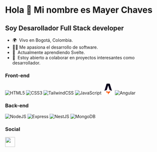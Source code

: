 Hola 👋 Mi nombre es Mayer Chaves
================================
Soy Desarollador Full Stack developer
----------------------------

*   🌍  Vivo en Bogotá, Colombia.
*   👨‍💻  Me apasiona el desarrollo de software.
*   🧠  Actualmente aprendiendo Svelte.
*   🤝  Estoy abierto a colaborar en proyectos interesantes como desarrollador.

### Front-end
<p align="left">
<img src="https://raw.githubusercontent.com/danielcranney/readme-generator/main/public/icons/skills/html5-colored.svg" width="36" height="36" alt="HTML5"/>
<img src="https://raw.githubusercontent.com/danielcranney/readme-generator/main/public/icons/skills/css3-colored.svg" width="36" height="36" alt="CSS3"/>
<img src="https://raw.githubusercontent.com/danielcranney/readme-generator/main/public/icons/skills/tailwindcss-colored.svg" width="36" height="36" alt="TailwindCSS"/>
<img src="https://raw.githubusercontent.com/danielcranney/readme-generator/main/public/icons/skills/javascript-colored.svg" width="36" height="36" alt="JavaScript"/>
<img src="https://raw.githubusercontent.com/github/explore/5cc0a03a302ec862c4aeac2a22a513ae31c35432/topics/astro/astro.png" width="36" height="36" alt="Astro"/>
<img src="https://upload.wikimedia.org/wikipedia/commons/thumb/c/cf/Angular_full_color_logo.svg/2048px-Angular_full_color_logo.svg.png" width="44" height="44" alt="Angular"/>
</p>

### Back-end
<p align="left">
<img src="https://raw.githubusercontent.com/danielcranney/readme-generator/main/public/icons/skills/nodejs-colored.svg" width="36" height="36" alt="NodeJS"/>
<img src="https://raw.githubusercontent.com/danielcranney/readme-generator/main/public/icons/skills/express-colored.svg" width="36" height="36" alt="Express"/>
<img src="https://docs.nestjs.com/assets/logo-small.svg" width="34" height="34" alt="NestJS"/>
<!-- <img src="https://denolib.github.io/high-res-deno-logo/deno_hr.png" width="44" height="44" alt="Deno"/> -->
<img src="https://raw.githubusercontent.com/danielcranney/readme-generator/main/public/icons/skills/mongodb-colored.svg" width="36" height="36" alt="MongoDB"/>
</p>

### Social
<p align="left"> <a href="https://www.linkedin.com/in/mayer-chaves-90116824b/" target="_blank" rel="noreferrer"><img src="https://raw.githubusercontent.com/danielcranney/readme-generator/main/public/icons/socials/linkedin.svg" width="32" height="32" /></a></p>



